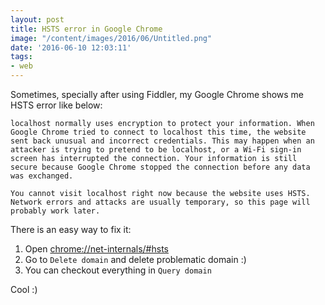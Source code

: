 ```yaml
---
layout: post
title: HSTS error in Google Chrome
image: "/content/images/2016/06/Untitled.png"
date: '2016-06-10 12:03:11'
tags:
- web
---
```


Sometimes, specially after using Fiddler, my Google Chrome shows me HSTS error like below:

```
localhost normally uses encryption to protect your information. When Google Chrome tried to connect to localhost this time, the website sent back unusual and incorrect credentials. This may happen when an attacker is trying to pretend to be localhost, or a Wi-Fi sign-in screen has interrupted the connection. Your information is still secure because Google Chrome stopped the connection before any data was exchanged.

You cannot visit localhost right now because the website uses HSTS. Network errors and attacks are usually temporary, so this page will probably work later.
```

There is an easy way to fix it:

1. Open [chrome://net-internals/#hsts](chrome://net-internals/#hsts)
2. Go to `Delete domain` and delete problematic domain :)
3. You can checkout everything in `Query domain`

Cool :)

